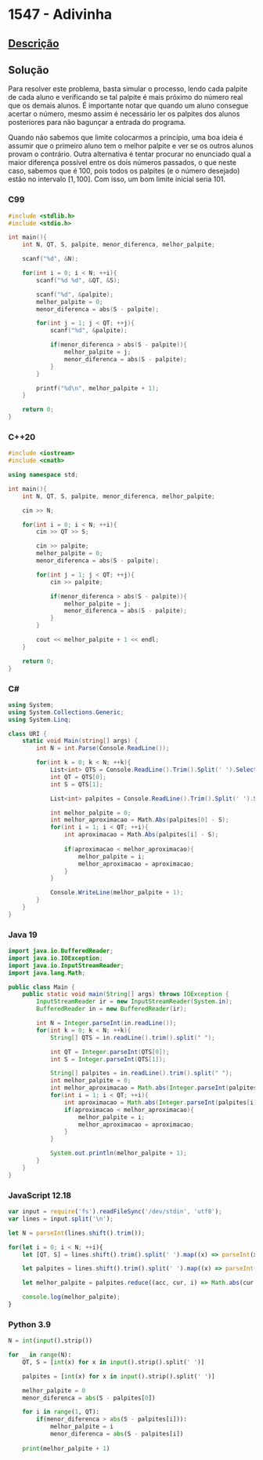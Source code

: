 # 1547 - Adivinha

## [Descrição](https://www.beecrowd.com.br/judge/pt/problems/view/1547)

## Solução

Para resolver este problema, basta simular o processo, lendo cada palpite de cada aluno e verificando se tal palpite é mais próximo do número real que os demais alunos. É importante notar que quando um aluno consegue acertar o número, mesmo assim é necessário ler os palpites dos alunos posteriores para não bagunçar a entrada do programa.

Quando não sabemos que limite colocarmos a princípio, uma boa ideia é assumir que o primeiro aluno tem o melhor palpite e ver se os outros alunos provam o contrário. Outra alternativa é tentar procurar no enunciado qual a maior diferença possível entre os dois números passados, o que neste caso, sabemos que é $100$, pois todos os palpites (e o número desejado) estão no intervalo $[1, 100]$. Com isso, um bom limite inicial seria $101$.

### C99
```c
#include <stdlib.h>
#include <stdio.h>

int main(){
    int N, QT, S, palpite, menor_diferenca, melhor_palpite;

    scanf("%d", &N);

    for(int i = 0; i < N; ++i){
        scanf("%d %d", &QT, &S);

        scanf("%d", &palpite);
        melhor_palpite = 0;
        menor_diferenca = abs(S - palpite);

        for(int j = 1; j < QT; ++j){
            scanf("%d", &palpite);

            if(menor_diferenca > abs(S - palpite)){
                melhor_palpite = j;
                menor_diferenca = abs(S - palpite);
            }
        }

        printf("%d\n", melhor_palpite + 1);
    }

    return 0;
}
```

### C++20
```cpp
#include <iostream>
#include <cmath>

using namespace std;

int main(){
    int N, QT, S, palpite, menor_diferenca, melhor_palpite;

    cin >> N;

    for(int i = 0; i < N; ++i){
        cin >> QT >> S;

        cin >> palpite;
        melhor_palpite = 0;
        menor_diferenca = abs(S - palpite);

        for(int j = 1; j < QT; ++j){
            cin >> palpite;

            if(menor_diferenca > abs(S - palpite)){
                melhor_palpite = j;
                menor_diferenca = abs(S - palpite);
            }
        }

        cout << melhor_palpite + 1 << endl;
    }

    return 0;
}
```

### C#
```cs
using System;
using System.Collections.Generic;
using System.Linq;

class URI {    
    static void Main(string[] args) {
        int N = int.Parse(Console.ReadLine());

        for(int k = 0; k < N; ++k){
            List<int> QTS = Console.ReadLine().Trim().Split(' ').Select(x => int.Parse(x)).ToList();
            int QT = QTS[0];
            int S = QTS[1];

            List<int> palpites = Console.ReadLine().Trim().Split(' ').Select(x => int.Parse(x)).ToList();

            int melhor_palpite = 0;
            int melhor_aproximacao = Math.Abs(palpites[0] - S);
            for(int i = 1; i < QT; ++i){
                int aproximacao = Math.Abs(palpites[i] - S);
                
                if(aproximacao < melhor_aproximacao){
                    melhor_palpite = i;
                    melhor_aproximacao = aproximacao;
                }
            }

            Console.WriteLine(melhor_palpite + 1);
        }
    }
}
```

### Java 19
```java
import java.io.BufferedReader;
import java.io.IOException;
import java.io.InputStreamReader;
import java.lang.Math;

public class Main {
    public static void main(String[] args) throws IOException {
        InputStreamReader ir = new InputStreamReader(System.in);
        BufferedReader in = new BufferedReader(ir);

        int N = Integer.parseInt(in.readLine());
        for(int k = 0; k < N; ++k){
            String[] QTS = in.readLine().trim().split(" ");

            int QT = Integer.parseInt(QTS[0]);
            int S = Integer.parseInt(QTS[1]);

            String[] palpites = in.readLine().trim().split(" ");
            int melhor_palpite = 0;
            int melhor_aproximacao = Math.abs(Integer.parseInt(palpites[0]) - S);
            for(int i = 1; i < QT; ++i){
                int aproximacao = Math.abs(Integer.parseInt(palpites[i]) - S);
                if(aproximacao < melhor_aproximacao){
                    melhor_palpite = i;
                    melhor_aproximacao = aproximacao;
                }
            }

            System.out.println(melhor_palpite + 1);
        }
    }
}
```

### JavaScript 12.18
```js
var input = require('fs').readFileSync('/dev/stdin', 'utf8');
var lines = input.split('\n');

let N = parseInt(lines.shift().trim());

for(let i = 0; i < N; ++i){
    let [QT, S] = lines.shift().trim().split(' ').map((x) => parseInt(x));

    let palpites = lines.shift().trim().split(' ').map((x) => parseInt(x));

    let melhor_palpite = palpites.reduce((acc, cur, i) => Math.abs(cur - S) < acc[1] ? [i, Math.abs(cur - S)] : acc, [0, 101])[0] + 1;

    console.log(melhor_palpite);
}
```

### Python 3.9
```py
N = int(input().strip())

for _ in range(N):
    QT, S = [int(x) for x in input().strip().split(' ')]

    palpites = [int(x) for x in input().strip().split(' ')]

    melhor_palpite = 0
    menor_diferenca = abs(S - palpites[0])

    for i in range(1, QT):
        if(menor_diferenca > abs(S - palpites[i])):
            melhor_palpite = i
            menor_diferenca = abs(S - palpites[i])
    
    print(melhor_palpite + 1)
```